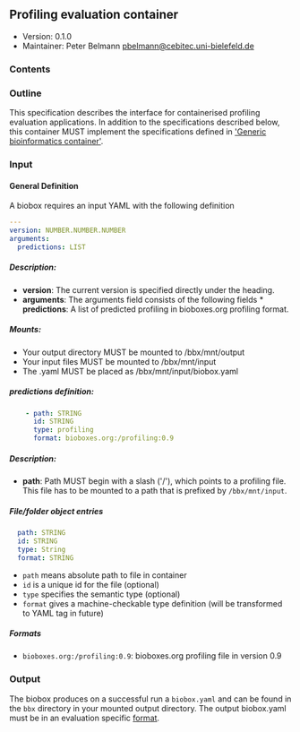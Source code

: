 ## Profiling evaluation container

 * Version:    0.1.0
 * Maintainer: Peter Belmann <pbelmann@cebitec.uni-bielefeld.de>

### Contents

### Outline

This specification describes the interface for containerised profiling evaluation applications. 
In addition to the specifications described below, this container MUST implement the
specifications defined in ['Generic bioinformatics container'](https://github.com/bioboxes/rfc/blob/master/rfc.mkd#generic-bioinformatics-container). 


### Input

#### General Definition

A biobox requires an input YAML with the following definition 

```YAML
---
version: NUMBER.NUMBER.NUMBER
arguments:
  predictions: LIST
```

##### Description:

* **version**: The current version is specified directly under the heading.
* **arguments**: The arguments field consists of the following fields 
       * **predictions**: A list of predicted profiling in bioboxes.org profiling format.

##### Mounts:
 * Your output directory MUST be mounted to /bbx/mnt/output
 * Your input files MUST be mounted to /bbx/mnt/input
 * The .yaml MUST be placed as /bbx/mnt/input/biobox.yaml

##### predictions definition: 
```YAML
    - path: STRING
      id: STRING
      type: profiling
      format: bioboxes.org:/profiling:0.9
```

##### Description:
* **path**: Path MUST begin with a slash ('/'), which points to a profiling file. This file has to be mounted to a path that is prefixed by `/bbx/mnt/input`.


##### File/folder object entries

```YAML
  path: STRING
  id: STRING
  type: String
  format: STRING
```

* `path` means absolute path to file in container
* `id` is a unique id for the file (optional)
* `type` specifies the semantic type (optional)
* `format` gives a machine-checkable type definition (will be transformed to YAML tag in future)

##### Formats
* `bioboxes.org:/profiling:0.9`: bioboxes.org profiling file in version 0.9

### Output

The biobox produces on a successful run a `biobox.yaml` and can be found in the `bbx` directory in your mounted output directory. The output biobox.yaml must be in an evaluation specific [format](https://github.com/bioboxes/rfc/blob/master/data-format/evaluation.mkd).
